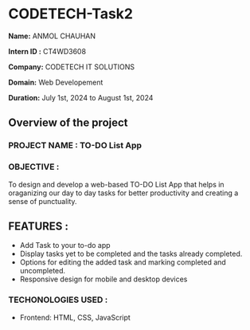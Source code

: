 # CODETECH-Task2

   **Name:** ANMOL CHAUHAN

 **Intern ID :** CT4WD3608

 **Company:** CODETECH IT SOLUTIONS

 **Domain:** Web Developement

 **Duration:** July 1st, 2024 to August 1st, 2024

## Overview of the project


### PROJECT NAME : TO-DO List App
### OBJECTIVE : 
To design and develop a web-based TO-DO List App that helps in oraganizing our day to day tasks for better productivity and creating a sense of punctuality.

## FEATURES : 

* Add Task to your to-do app
* Display tasks yet to be completed and the tasks already completed.
* Options for editing the added task and marking completed and uncompleted.
* Responsive design for mobile and desktop devices

### TECHONOLOGIES USED : 

* Frontend: HTML, CSS, JavaScript
